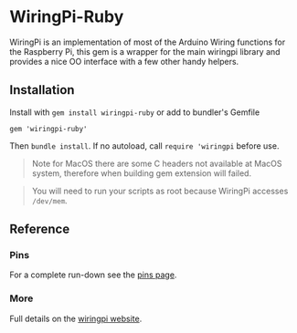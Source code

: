 # WiringPi-Ruby
WiringPi is an implementation of most of the Arduino Wiring functions for the Raspberry Pi, this gem is a wrapper for the main wiringpi library and provides a nice OO interface with a few other handy helpers.

## Installation
Install with `gem install wiringpi-ruby` or add to bundler's Gemfile
```
gem 'wiringpi-ruby'
```
Then `bundle install`. If no autoload, call `require 'wiringpi` before use.

> Note for MacOS there are some C headers not available at MacOS system, therefore when building gem extension will failed.

> You will need to run your scripts as root because WiringPi accesses `/dev/mem`.

## Reference

### Pins
For a complete run-down see the [pins page](https://pinout.xyz/pinout/wiringpi).

### More
Full details on the [wiringpi website](http://wiringpi.com/).
